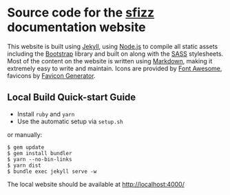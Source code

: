 # Source code for the [sfizz] documentation website

This website is built using [Jekyll], using [Node.js] to compile
all static assets including the [Bootstrap] library and built on
along with the [SASS] stylesheets. Most of the content on the website is
written using [Markdown], making it extremely easy to write and maintain.
Icons are provided by [Font Awesome], favicons by [Favicon Generator].

## Local Build Quick-start Guide

- Install `ruby` and `yarn`
- Use the automatic setup via `setup.sh`

or manually:

	$ gem update
	$ gem install bundler
	$ yarn --no-bin-links
	$ yarn dist
	$ bundle exec jekyll serve -w

The local website should be available at <http://localhost:4000/>

[Bootstrap]: http://getbootstrap.com/
[Favicon Generator]: https://realfavicongenerator.net/
[Font Awesome]: http://fontawesome.io/
[Jekyll]: http://jekyllrb.com/
[Markdown]: https://daringfireball.net/projects/markdown/
[Node.js]: http://nodejs.org/
[SASS]: https://sass-lang.com/
[sfizz]: https://sfztools.github.io/sfizz

